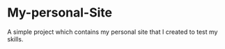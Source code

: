 # My-personal-Site
A simple project which contains my personal site that I created to test my skills.
